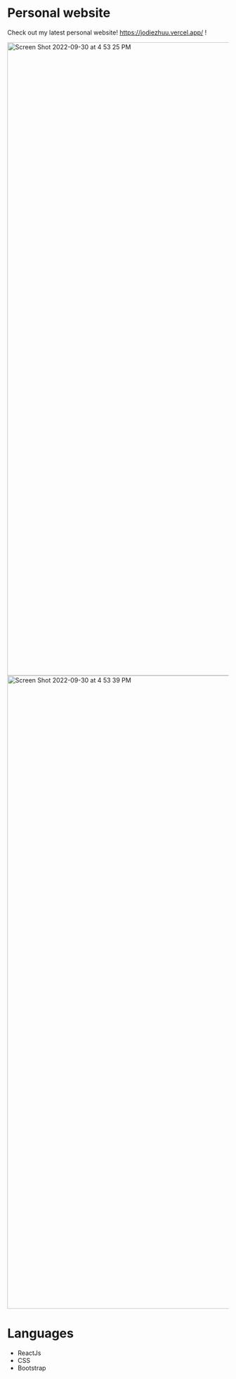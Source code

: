 # Personal website
Check out my latest personal website! https://jodiezhuu.vercel.app/ !

<img width="1440" alt="Screen Shot 2022-09-30 at 4 53 25 PM" src="https://user-images.githubusercontent.com/82774370/193354531-aa970250-f2e2-402c-984e-98dbb49a211f.png">

<img width="1440" alt="Screen Shot 2022-09-30 at 4 53 39 PM" src="https://user-images.githubusercontent.com/82774370/193354562-ec5cd9a7-92f9-4787-a104-d0559eabb302.png">

# Languages 
- ReactJs
- CSS
- Bootstrap
